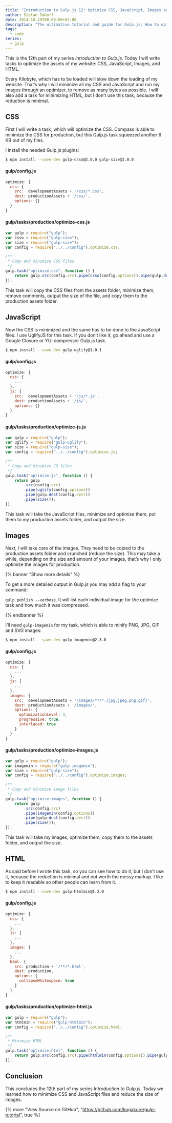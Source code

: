 ```yaml
---
title: "Introduction to Gulp.js 12: Optimize CSS, JavaScript, Images and HTML"
author: Stefan Imhoff
date: 2014-10-29T08:00:00+02:00
description: "The ultimative tutorial and guide for Gulp.js: How to optimize CSS, JavaScript, images and HTML to speed up your website."
tags:
  - code
series:
  - gulp
---
```


This is the 12th part of my series _Introduction to Gulp.js_. Today I will write tasks to optimize the assets of my website: CSS, JavaScript, Images, and HTML.

Every Kilobyte, which has to be loaded will slow down the loading of my website. That’s why I will minimize all my CSS and JavaScript and run my images through an optimizer, to remove as many bytes as possible. I will also add a task for minimizing HTML, but I don’t use this task, because the reduction is minimal.

## CSS

First I will write a task, which will optimize the CSS. Compass is able to minimize the CSS for production, but this Gulp.js task squeezed another 6 KB out of my files.

I install the needed Gulp.js plugins:

```bash
$ npm install --save-dev gulp-csso@2.0.0 gulp-size@2.0.0
```

#### gulp/config.js

```javascript
optimize: {
  css: {
    src:  developmentAssets + '/css/*.css',
    dest: productionAssets + '/css/',
    options: {}
  }
}
```

#### gulp/tasks/production/optimize-css.js

```javascript
var gulp = require("gulp");
var csso = require("gulp-csso");
var size = require("gulp-size");
var config = require("../../config").optimize.css;

/**
 * Copy and minimize CSS files
 */
gulp.task("optimize:css", function () {
	return gulp.src(config.src).pipe(csso(config.options)).pipe(gulp.dest(config.dest)).pipe(size());
});
```

This task will copy the CSS files from the assets folder, minimize them, remove comments, output the size of the file, and copy them to the production assets folder.

## JavaScript

Now the CSS is minimized and the same has to be done to the JavaScript files. I use UglifyJS for this task. If you don’t like it, go ahead and use a Google Closure or YUI compressor Gulp.js task.

```bash
$ npm install --save-dev gulp-uglify@1.0.1
```

#### gulp/config.js

```javascript
optimize: {
  css: {
    ...
  },
  js: {
    src:  developmentAssets + '/js/*.js',
    dest: productionAssets + '/js/',
    options: {}
  }
}
```

#### gulp/tasks/production/optimize-js.js

```javascript
var gulp = require("gulp");
var uglify = require("gulp-uglify");
var size = require("gulp-size");
var config = require("../../config").optimize.js;

/**
 * Copy and minimize JS files
 */
gulp.task("optimize:js", function () {
	return gulp
		.src(config.src)
		.pipe(uglify(config.options))
		.pipe(gulp.dest(config.dest))
		.pipe(size());
});
```

This task will take the JavaScript files, minimize and optimize them, put them to my production assets folder, and output the size.

## Images

Next, I will take care of the images. They need to be copied to the production assets folder and crunched (reduce the size). This may take a while, depending on the size and amount of your images, that’s why I only optimize the images for production.

{% banner "Show more details" %}

To get a more detailed output in Gulp.js you may add a flag to your command:

`gulp publish --verbose`. It will list each individual image for the optimize task and how much it was compressed.

{% endbanner %}

I’ll need `gulp-imagemin` for my task, which is able to minify PNG, JPG, GIF and SVG images:

```bash
$ npm install --save-dev gulp-imagemin@2.3.0
```

#### gulp/config.js

```javascript
optimize: {
  css: {
    ...
  },
  js: {
    ...
  },
  images: {
    src:  developmentAssets + '/images/**/*.{jpg,jpeg,png,gif}',
    dest: productionAssets + '/images/',
    options: {
      optimizationLevel: 3,
      progressive: true,
      interlaced: true
    }
  }
}
```

#### gulp/tasks/production/optimize-images.js

```javascript
var gulp = require("gulp");
var imagemin = require("gulp-imagemin");
var size = require("gulp-size");
var config = require("../../config").optimize.images;

/**
 * Copy and minimize image files
 */
gulp.task("optimize:images", function () {
	return gulp
		.src(config.src)
		.pipe(imagemin(config.options))
		.pipe(gulp.dest(config.dest))
		.pipe(size());
});
```

This task will take my images, optimize them, copy them to the assets folder, and output the size.

## HTML

As said before I wrote this task, so you can see how to do it, but I don’t use it, because the reduction is minimal and not worth the messy markup. I like to keep it readable so other people can learn from it.

```bash
$ npm install --save-dev gulp-htmlmin@1.2.0
```

#### gulp/config.js

```javascript
optimize: {
  css: {
    ...
  },
  js: {
    ...
  },
  images: {
    ...
  },
  html: {
    src: production + '/**/*.html',
    dest: production,
    options: {
      collapseWhitespace: true
    }
  }
}
```

#### gulp/tasks/production/optimize-html.js

```javascript
var gulp = require("gulp");
var htmlmin = require("gulp-htmlmin");
var config = require("../../config").optimize.html;

/**
 * Minimize HTML
 */
gulp.task("optimize:html", function () {
	return gulp.src(config.src).pipe(htmlmin(config.options)).pipe(gulp.dest(config.dest));
});
```

## Conclusion

This concludes the 12th part of my series _Introduction to Gulp.js_. Today we learned how to minimize CSS and JavaScript files and reduce the size of images.

{% more "View Source on GitHub", "https://github.com/kogakure/gulp-tutorial", true %}
